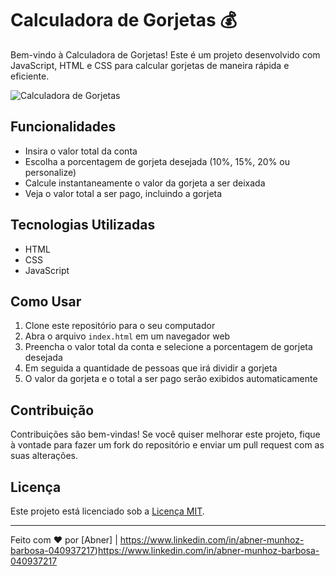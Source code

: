 # Calculadora de Gorjetas 💰

Bem-vindo à Calculadora de Gorjetas! Este é um projeto desenvolvido com JavaScript, HTML e CSS para calcular gorjetas de maneira rápida e eficiente.

![Calculadora de Gorjetas](screenshot.png)

## Funcionalidades

- Insira o valor total da conta
- Escolha a porcentagem de gorjeta desejada (10%, 15%, 20% ou personalize)
- Calcule instantaneamente o valor da gorjeta a ser deixada
- Veja o valor total a ser pago, incluindo a gorjeta

## Tecnologias Utilizadas

- HTML
- CSS
- JavaScript

## Como Usar

1. Clone este repositório para o seu computador
2. Abra o arquivo `index.html` em um navegador web
3. Preencha o valor total da conta e selecione a porcentagem de gorjeta desejada
4. Em seguida a quantidade de pessoas que irá dividir a gorjeta
5. O valor da gorjeta e o total a ser pago serão exibidos automaticamente

## Contribuição

Contribuições são bem-vindas! Se você quiser melhorar este projeto, fique à vontade para fazer um fork do repositório e enviar um pull request com as suas alterações.

## Licença

Este projeto está licenciado sob a [Licença MIT](LICENSE).

---

Feito com ❤️ por [Abner] | https://www.linkedin.com/in/abner-munhoz-barbosa-040937217)https://www.linkedin.com/in/abner-munhoz-barbosa-040937217


